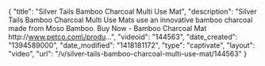 {
    "title": "Silver Tails Bamboo Charcoal Multi Use Mat",
    "description": "Silver Tails Bamboo Charcoal Multi Use Mats use an innovative bamboo charcoal made from Moso Bamboo. Buy Now - Bamboo Charcoal Mat http:\/\/www.petco.com\/produ...",
    "videoid": "144563",
    "date_created": "1394589000",
    "date_modified": "1418181172",
    "type": "captivate",
    "layout": "video",
    "url": "\/v\/silver-tails-bamboo-charcoal-multi-use-mat\/144563"
}